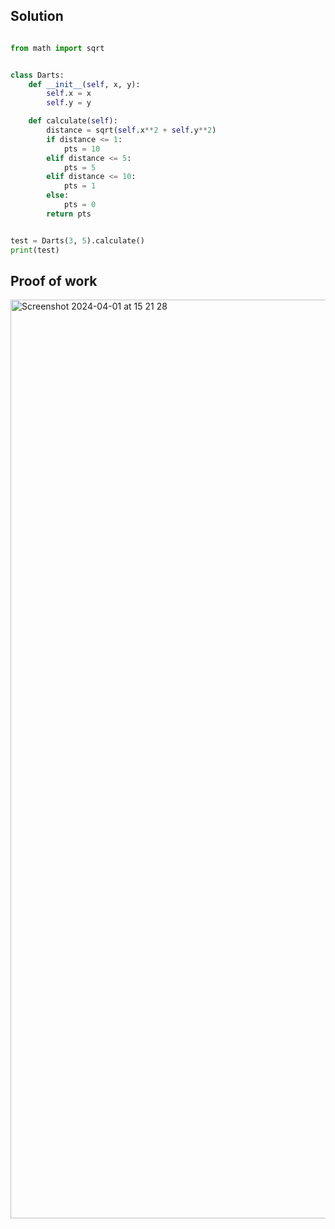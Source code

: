 ## Solution

```.py

from math import sqrt


class Darts:
    def __init__(self, x, y):
        self.x = x
        self.y = y

    def calculate(self):
        distance = sqrt(self.x**2 + self.y**2)
        if distance <= 1:
            pts = 10
        elif distance <= 5:
            pts = 5
        elif distance <= 10:
            pts = 1
        else:
            pts = 0
        return pts


test = Darts(3, 5).calculate()
print(test)

```

## Proof of work

<img width="1470" alt="Screenshot 2024-04-01 at 15 21 28" src="https://github.com/yuxuantaoisak/unit_4/assets/144768397/62191aa7-0979-414b-850d-be5ca8e2e3d2">

